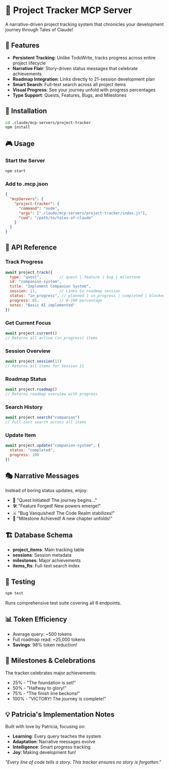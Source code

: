 # 🎯 Project Tracker MCP Server

A narrative-driven project tracking system that chronicles your development journey through Tales of Claude!

## 🌟 Features

- **Persistent Tracking**: Unlike TodoWrite, tracks progress across entire project lifecycle
- **Narrative Flair**: Story-driven status messages that celebrate achievements
- **Roadmap Integration**: Links directly to 21-session development plan
- **Smart Search**: Full-text search across all project items
- **Visual Progress**: See your journey unfold with progress percentages
- **Type Support**: Quests, Features, Bugs, and Milestones

## 🚀 Installation

```bash
cd .claude/mcp-servers/project-tracker
npm install
```

## 🎮 Usage

### Start the Server
```bash
npm start
```

### Add to .mcp.json
```json
{
  "mcpServers": {
    "project-tracker": {
      "command": "node",
      "args": [".claude/mcp-servers/project-tracker/index.js"],
      "cwd": "/path/to/tales-of-claude"
    }
  }
}
```

## 📡 API Reference

### Track Progress
```javascript
await project.track({
  type: "quest",        // quest | feature | bug | milestone
  id: "companion-system",
  title: "Implement Companion System", 
  session: 11,          // Links to roadmap session
  status: "in_progress", // planned | in_progress | completed | blocked
  progress: 65,         // 0-100 percentage
  notes: "Basic AI implemented"
})
```

### Get Current Focus
```javascript
await project.current()
// Returns all active (in_progress) items
```

### Session Overview
```javascript
await project.session(11)
// Returns all items for Session 11
```

### Roadmap Status
```javascript
await project.roadmap()
// Returns roadmap overview with progress
```

### Search History
```javascript
await project.search("companion")
// Full-text search across all items
```

### Update Item
```javascript
await project.update("companion-system", {
  status: "completed",
  progress: 100
})
```

## 🎭 Narrative Messages

Instead of boring status updates, enjoy:
- 🎯 "Quest Initiated! The journey begins..."
- 🛠️ "Feature Forged! New powers emerge!"
- ⚔️ "Bug Vanquished! The Code Realm stabilizes!"
- 🌟 "Milestone Achieved! A new chapter unfolds!"

## 🏗️ Database Schema

- **project_items**: Main tracking table
- **sessions**: Session metadata
- **milestones**: Major achievements
- **items_fts**: Full-text search index

## 🧪 Testing

```bash
npm test
```

Runs comprehensive test suite covering all 6 endpoints.

## 📊 Token Efficiency

- Average query: ~500 tokens
- Full roadmap read: ~25,000 tokens
- **Savings**: 98% token reduction!

## 🎉 Milestones & Celebrations

The tracker celebrates major achievements:
- 25% - "The foundation is set!"
- 50% - "Halfway to glory!"
- 75% - "The finish line beckons!"
- 100% - "VICTORY! The journey is complete!"

## 💡 Patricia's Implementation Notes

Built with love by Patricia, focusing on:
- **Learning**: Every query teaches the system
- **Adaptation**: Narrative messages evolve
- **Intelligence**: Smart progress tracking
- **Joy**: Making development fun!

*"Every line of code tells a story. This tracker ensures no story is forgotten."*